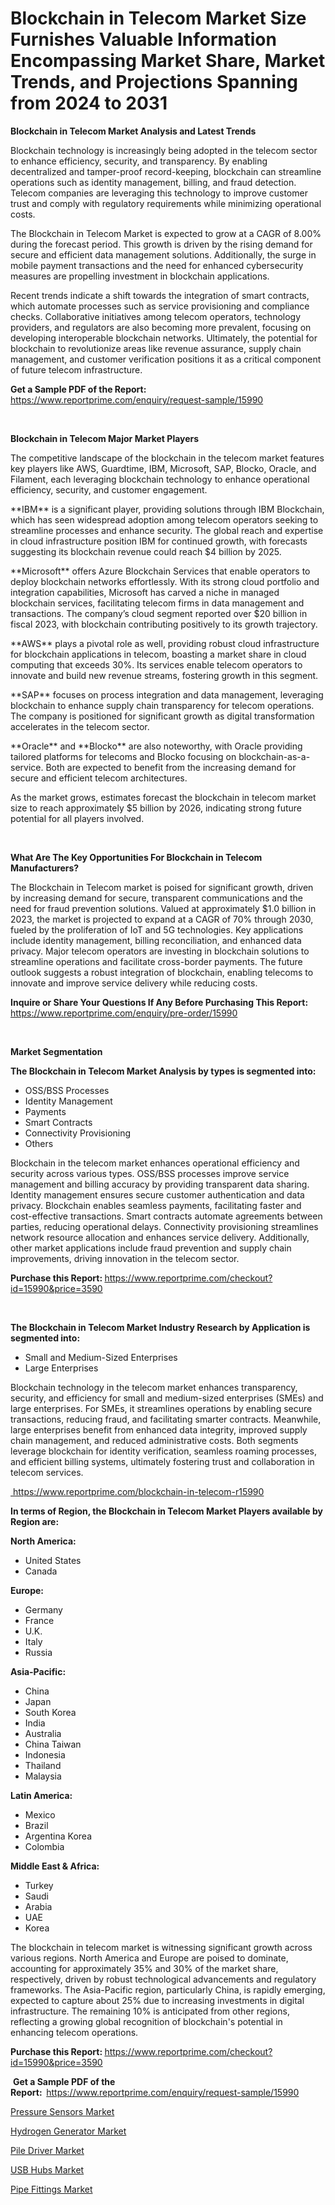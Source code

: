<p><h1>Blockchain in Telecom Market Size Furnishes Valuable Information Encompassing Market Share, Market Trends, and Projections Spanning from 2024 to 2031</h1></p><p><strong>Blockchain in Telecom Market Analysis and Latest Trends</strong></p>
<p><p>Blockchain technology is increasingly being adopted in the telecom sector to enhance efficiency, security, and transparency. By enabling decentralized and tamper-proof record-keeping, blockchain can streamline operations such as identity management, billing, and fraud detection. Telecom companies are leveraging this technology to improve customer trust and comply with regulatory requirements while minimizing operational costs.</p><p>The Blockchain in Telecom Market is expected to grow at a CAGR of 8.00% during the forecast period. This growth is driven by the rising demand for secure and efficient data management solutions. Additionally, the surge in mobile payment transactions and the need for enhanced cybersecurity measures are propelling investment in blockchain applications. </p><p>Recent trends indicate a shift towards the integration of smart contracts, which automate processes such as service provisioning and compliance checks. Collaborative initiatives among telecom operators, technology providers, and regulators are also becoming more prevalent, focusing on developing interoperable blockchain networks. Ultimately, the potential for blockchain to revolutionize areas like revenue assurance, supply chain management, and customer verification positions it as a critical component of future telecom infrastructure.</p></p>
<p><strong>Get a Sample PDF of the Report:&nbsp;</strong> <a href="https://www.reportprime.com/enquiry/request-sample/15990?utm_campaign=1783&utm_medium=2&utm_source=Github&utm_content=ia&utm_term=18102024&utm_id=blockchain-in-telecom">https://www.reportprime.com/enquiry/request-sample/15990</a></p>
<p>&nbsp;</p>
<p><strong>Blockchain in Telecom Major Market Players</strong></p>
<p><p>The competitive landscape of the blockchain in the telecom market features key players like AWS, Guardtime, IBM, Microsoft, SAP, Blocko, Oracle, and Filament, each leveraging blockchain technology to enhance operational efficiency, security, and customer engagement.</p><p>**IBM** is a significant player, providing solutions through IBM Blockchain, which has seen widespread adoption among telecom operators seeking to streamline processes and enhance security. The global reach and expertise in cloud infrastructure position IBM for continued growth, with forecasts suggesting its blockchain revenue could reach $4 billion by 2025.</p><p>**Microsoft** offers Azure Blockchain Services that enable operators to deploy blockchain networks effortlessly. With its strong cloud portfolio and integration capabilities, Microsoft has carved a niche in managed blockchain services, facilitating telecom firms in data management and transactions. The company’s cloud segment reported over $20 billion in fiscal 2023, with blockchain contributing positively to its growth trajectory.</p><p>**AWS** plays a pivotal role as well, providing robust cloud infrastructure for blockchain applications in telecom, boasting a market share in cloud computing that exceeds 30%. Its services enable telecom operators to innovate and build new revenue streams, fostering growth in this segment.</p><p>**SAP** focuses on process integration and data management, leveraging blockchain to enhance supply chain transparency for telecom operations. The company is positioned for significant growth as digital transformation accelerates in the telecom sector.</p><p>**Oracle** and **Blocko** are also noteworthy, with Oracle providing tailored platforms for telecoms and Blocko focusing on blockchain-as-a-service. Both are expected to benefit from the increasing demand for secure and efficient telecom architectures.</p><p>As the market grows, estimates forecast the blockchain in telecom market size to reach approximately $5 billion by 2026, indicating strong future potential for all players involved.</p></p>
<p>&nbsp;</p>
<p><strong>What Are The Key Opportunities For Blockchain in Telecom Manufacturers?</strong></p>
<p><p>The Blockchain in Telecom market is poised for significant growth, driven by increasing demand for secure, transparent communications and the need for fraud prevention solutions. Valued at approximately $1.0 billion in 2023, the market is projected to expand at a CAGR of 70% through 2030, fueled by the proliferation of IoT and 5G technologies. Key applications include identity management, billing reconciliation, and enhanced data privacy. Major telecom operators are investing in blockchain solutions to streamline operations and facilitate cross-border payments. The future outlook suggests a robust integration of blockchain, enabling telecoms to innovate and improve service delivery while reducing costs.</p></p>
<p><strong>Inquire or Share Your Questions If Any Before Purchasing This Report:</strong> <a href="https://www.reportprime.com/enquiry/pre-order/15990?utm_campaign=1783&utm_medium=2&utm_source=Github&utm_content=ia&utm_term=18102024&utm_id=blockchain-in-telecom">https://www.reportprime.com/enquiry/pre-order/15990</a></p>
<p>&nbsp;</p>
<p><strong>Market Segmentation</strong></p>
<p><strong>The Blockchain in Telecom Market Analysis by types is segmented into:</strong></p>
<p><ul><li>OSS/BSS Processes</li><li>Identity Management</li><li>Payments</li><li>Smart Contracts</li><li>Connectivity Provisioning</li><li>Others</li></ul></p>
<p><p>Blockchain in the telecom market enhances operational efficiency and security across various types. OSS/BSS processes improve service management and billing accuracy by providing transparent data sharing. Identity management ensures secure customer authentication and data privacy. Blockchain enables seamless payments, facilitating faster and cost-effective transactions. Smart contracts automate agreements between parties, reducing operational delays. Connectivity provisioning streamlines network resource allocation and enhances service delivery. Additionally, other market applications include fraud prevention and supply chain improvements, driving innovation in the telecom sector.</p></p>
<p><strong>Purchase this Report:&nbsp;</strong><a href="https://www.reportprime.com/checkout?id=15990&price=3590&utm_campaign=1783&utm_medium=2&utm_source=Github&utm_content=ia&utm_term=18102024&utm_id=blockchain-in-telecom">https://www.reportprime.com/checkout?id=15990&price=3590</a></p>
<p>&nbsp;</p>
<p><strong>The Blockchain in Telecom Market Industry Research by Application is segmented into:</strong></p>
<p><ul><li>Small and Medium-Sized Enterprises</li><li>Large Enterprises</li></ul></p>
<p><p>Blockchain technology in the telecom market enhances transparency, security, and efficiency for small and medium-sized enterprises (SMEs) and large enterprises. For SMEs, it streamlines operations by enabling secure transactions, reducing fraud, and facilitating smarter contracts. Meanwhile, large enterprises benefit from enhanced data integrity, improved supply chain management, and reduced administrative costs. Both segments leverage blockchain for identity verification, seamless roaming processes, and efficient billing systems, ultimately fostering trust and collaboration in telecom services.</p></p>
<p><a href="https://www.reportprime.com/blockchain-in-telecom-r15990?utm_campaign=1783&utm_medium=2&utm_source=Github&utm_content=ia&utm_term=18102024&utm_id=blockchain-in-telecom">&nbsp;https://www.reportprime.com/blockchain-in-telecom-r15990</a></p>
<p><strong>In terms of Region, the Blockchain in Telecom Market Players available by Region are:</strong></p>
<p>
    <p> <strong> North America: </strong>
        <ul>
            <li>United States</li>
            <li>Canada</li>
        </ul>
        </p> 
    <p> <strong> Europe: </strong>
        <ul>
            <li>Germany</li>
            <li>France</li>
            <li>U.K.</li>
            <li>Italy</li>
            <li>Russia</li>
        </ul>
        </p> 
    <p> <strong> Asia-Pacific: </strong>
        <ul>
            <li>China</li>
            <li>Japan</li>
            <li>South Korea</li>
            <li>India</li>
            <li>Australia</li>
            <li>China Taiwan</li>
            <li>Indonesia</li>
            <li>Thailand</li>
            <li>Malaysia</li>
        </ul>
        </p> 
    <p> <strong> Latin America: </strong>
        <ul>
            <li>Mexico</li>
            <li>Brazil</li>
            <li>Argentina Korea</li>
            <li>Colombia</li>
        </ul>
        </p> 
    <p> <strong> Middle East & Africa: </strong>
        <ul>
            <li>Turkey</li>
            <li>Saudi</li>
            <li>Arabia</li>
            <li>UAE</li>
            <li>Korea</li>
        </ul>
    </p>
    </p>
<p><p>The blockchain in telecom market is witnessing significant growth across various regions. North America and Europe are poised to dominate, accounting for approximately 35% and 30% of the market share, respectively, driven by robust technological advancements and regulatory frameworks. The Asia-Pacific region, particularly China, is rapidly emerging, expected to capture about 25% due to increasing investments in digital infrastructure. The remaining 10% is anticipated from other regions, reflecting a growing global recognition of blockchain's potential in enhancing telecom operations.</p></p>
<p><strong>Purchase this Report: </strong><a href="https://www.reportprime.com/checkout?id=15990&price=3590&utm_campaign=1783&utm_medium=2&utm_source=Github&utm_content=ia&utm_term=18102024&utm_id=blockchain-in-telecom">https://www.reportprime.com/checkout?id=15990&price=3590</a></p>
<p>&nbsp;<strong>Get a Sample PDF of the Report:&nbsp;&nbsp;</strong><a href="https://www.reportprime.com/enquiry/request-sample/15990?utm_campaign=1783&utm_medium=2&utm_source=Github&utm_content=ia&utm_term=18102024&utm_id=blockchain-in-telecom">https://www.reportprime.com/enquiry/request-sample/15990</a></p>
<p><strong></strong></p>
<p><p><a href="https://www.linkedin.com/pulse/pressure-sensors-market-global-share-ranking-overall-sales-rucxf?utm_campaign=1783&utm_medium=2&utm_source=Github&utm_content=ia&utm_term=18102024&utm_id=blockchain-in-telecom">Pressure Sensors Market</a></p><p><a href="https://www.linkedin.com/pulse/hydrogen-generator-revenue-growth-report-2024-2031-karmark-ceqxf?utm_campaign=1783&utm_medium=2&utm_source=Github&utm_content=ia&utm_term=18102024&utm_id=blockchain-in-telecom">Hydrogen Generator Market</a></p><p><a href="https://www.linkedin.com/pulse/strategic-market-insights-global-pile-driver-2024-2031-karmark-glewf?utm_campaign=1783&utm_medium=2&utm_source=Github&utm_content=ia&utm_term=18102024&utm_id=blockchain-in-telecom">Pile Driver Market</a></p><p><a href="https://www.linkedin.com/pulse/usb-hubs-market-trends-focusing-insight-forecast-analysis-szh5f?utm_campaign=1783&utm_medium=2&utm_source=Github&utm_content=ia&utm_term=18102024&utm_id=blockchain-in-telecom">USB Hubs Market</a></p><p><a href="https://www.linkedin.com/pulse/future-trends-global-pipe-fittings-market-insights-analysis-ptnvf?utm_campaign=1783&utm_medium=2&utm_source=Github&utm_content=ia&utm_term=18102024&utm_id=blockchain-in-telecom">Pipe Fittings Market</a></p></p>